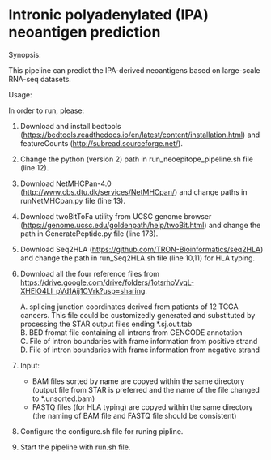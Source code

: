 # Intronic polyadenylated (IPA) neoantigen prediction

Synopsis:

This pipeline can predict the IPA-derived neoantigens based on large-scale RNA-seq datasets.


Usage:

In order to run, please:
1) Download and install bedtools (https://bedtools.readthedocs.io/en/latest/content/installation.html) and featureCounts (http://subread.sourceforge.net/).
2) Change the python (version 2) path in run_neoepitope_pipeline.sh file (line 12).
3) Download NetMHCPan-4.0 (http://www.cbs.dtu.dk/services/NetMHCpan/) and change paths in runNetMHCpan.py file (line 13).
4) Download twoBitToFa utility from UCSC genome browser (https://genome.ucsc.edu/goldenpath/help/twoBit.html) and change the path in GeneratePeptide.py file (line 173).
5) Download Seq2HLA (https://github.com/TRON-Bioinformatics/seq2HLA) and change the path in run_Seq2HLA.sh file (line 10,11) for HLA typing.
6) Download all the four reference files from https://drive.google.com/drive/folders/1otsrhoVvqL-XHElO4LI_pVd1Aij1CVrk?usp=sharing.

    A. splicing junction coordinates derived from patients of 12 TCGA cancers. This file could be customizedly generated and substituted by processing the STAR output files ending *.sj.out.tab    
    B. BED fromat file containing all introns from GENCODE annotation    
    C. File of intron boundaries with frame information from positive strand    
    D. File of intron boundaries with frame information from negative strand
7) Input: 
    -  BAM files sorted by name are copyed within the same directory (output file from STAR is preferred and the name of the file changed to *.unsorted.bam)
    -  FASTQ files (for HLA typing) are copyed within the same directory (the naming of BAM file and FASTQ file should be consistent)
8) Configure the configure.sh file for runing pipline.
9) Start the pipeline with run.sh file.
